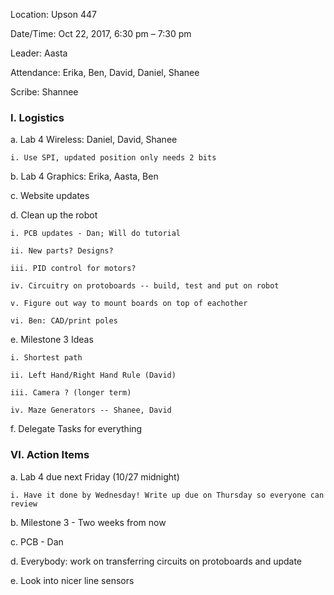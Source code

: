 ﻿Location: Upson 447

Date/Time: Oct 22, 2017, 6:30 pm – 7:30 pm

Leader: Aasta

Attendance: Erika, Ben, David, Daniel, Shanee

Scribe: Shannee

### I. Logistics
  a. Lab 4 Wireless: Daniel, David, Shanee 
  
	i. Use SPI, updated position only needs 2 bits
  b. Lab 4 Graphics: Erika, Aasta, Ben
  
  c. Website updates
  
  d. Clean up the robot
  
	i. PCB updates - Dan; Will do tutorial
	
	ii. New parts? Designs?
	
	iii. PID control for motors?
	
	iv. Circuitry on protoboards -- build, test and put on robot
	
	v. Figure out way to mount boards on top of eachother
	
	vi. Ben: CAD/print poles
	
 e. Milestone 3 Ideas
 
	i. Shortest path
	
	ii. Left Hand/Right Hand Rule (David)
	
	iii. Camera ? (longer term)
	
	iv. Maze Generators -- Shanee, David
	
 f. Delegate Tasks for everything

### VI. Action Items

  a. Lab 4 due next Friday (10/27 midnight)
  
	i. Have it done by Wednesday! Write up due on Thursday so everyone can review
	
  b. Milestone 3 - Two weeks from now
  
  c. PCB - Dan
  
  d. Everybody: work on transferring circuits on protoboards and update 
  
  e. Look into nicer line sensors
  
